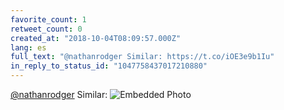 ```yaml
---
favorite_count: 1
retweet_count: 0
created_at: "2018-10-04T08:09:57.000Z"
lang: es
full_text: "@nathanrodger Similar: https://t.co/iOE3e9b1Iu"
in_reply_to_status_id: "1047758437017210880"
---
```


[@nathanrodger](https://twitter.com/nathanrodger) Similar:
![Embedded Photo](https://twitter-media-coderbyheart.s3.eu-north-1.amazonaws.com/1047760724234293248-Dopk0XZXUAASDzU.jpg)
